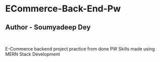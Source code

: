 # ECommerce-Back-End-Pw
<h2>Author - Soumyadeep Dey</h2>
<br>
<p>E-Commerce backend project practice from done PW Skills made using MERN Stack Development</p>
